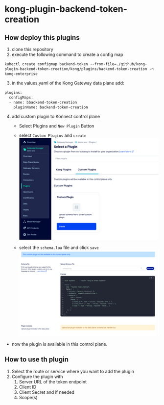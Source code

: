 # kong-plugin-backend-token-creation

## How deploy this plugins

1) clone this repository
2)  execute the following command to create a config map
```
kubectl create configmap backend-token --from-file=./github/kong-plugin-backend-token-creation/kong/plugins/backend-token-creation -n kong-enterprise 
```

3) in the values.yaml of the Kong Gateway data plane add:
```
plugins: 
  configMaps:
  - name: bbackend-token-creation
    pluginName: backend-token-creation
```

4) add custom plugin to Konnect control plane
    - Select Plugins and ```New Plugin``` Button
    - select ```Custom Plugins``` and ```create```
 ![Alt text](images/custom-plugin.png?raw=true "Kong - Plugin")

    - select the ```schema.lua``` file and click ```save```
![Alt text](images/create-custom-plugin.png?raw=true "Kong - Plugin")
- now the plugin is available in this control plane.

## How to use th plugin

1) Select the route or service where you want to add the plugin
2) Configure the plugin with 
   1) Server URL of the token endpoint
   2) Client ID
   3) Client Secret and if needed
   4) Scope(s)

